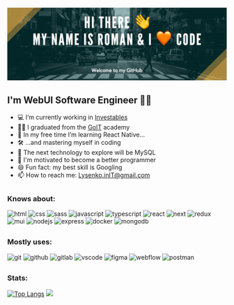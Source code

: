 ![github-profile-header](https://raw.githubusercontent.com/Solomon-IT-Dev/Solomon-IT-Dev/main/github-profile-header.png)
## I'm WebUI Software Engineer 👨‍💻

- 💻 I’m currently working in [Investables](https://investables.org)
- 👨‍🎓 I graduated from the [GoIT](https://goit.ua/?lang=uk) academy
- 🔭 In my free time I’m learning React Native...
- 🛠 ...and mastering myself in coding
- 🚀 The next technology to explore will be MySQL
- 🤔 I'm motivated to become a better programmer
- 😄 Fun fact: my best skill is Googling
- 📫 How to reach me: Lysenko.inIT@gmail.com
##

### Knows about:
![html](https://img.shields.io/badge/html-%23E34F26.svg?style=for-the-badge&logo=html5&logoColor=white) 
![css](https://img.shields.io/badge/css-%231572B6.svg?style=for-the-badge&logo=css3&logoColor=white) 
![sass](https://img.shields.io/badge/sass-deeppink.svg?style=for-the-badge&logo=SASS&logoColor=white) 
![javascript](https://img.shields.io/badge/javascript-%23323330.svg?style=for-the-badge&logo=javascript&logoColor=%23F7DF1E) 
![typescript](https://img.shields.io/badge/typescript-whitesmoke?style=for-the-badge&logo=typescript)
![react](https://img.shields.io/badge/react-%2320232a.svg?style=for-the-badge&logo=react&logoColor=%2361DAFB) 
![next](https://img.shields.io/badge/next.js-black?style=for-the-badge&logo=next.js)
![redux](https://img.shields.io/badge/redux-%23593d88.svg?style=for-the-badge&logo=redux&logoColor=white) 
![mui](https://img.shields.io/badge/material%20ui-whitesmoke?style=for-the-badge&logo=mui)
![nodejs](https://img.shields.io/badge/node.js%20-%2343853D.svg?&style=for-the-badge&logo=node.js&logoColor=white)
![express](https://img.shields.io/badge/express-slategray?style=for-the-badge&logo=express&logoColor=black)
![docker](https://img.shields.io/badge/docker-whitesmoke?style=for-the-badge&logo=docker)
![mongodb](https://img.shields.io/badge/mongodb-grey?style=for-the-badge&logo=mongodb)
##

### Mostly uses:
![git](https://img.shields.io/badge/git-%23F05033.svg?style=for-the-badge&logo=git&logoColor=white)
![github](https://img.shields.io/badge/github-%23121011.svg?style=for-the-badge&logo=github&logoColor=white)
![gitlab](https://img.shields.io/badge/gitlab-rebeccapurple?style=for-the-badge&logo=gitlab)
![vscode](https://img.shields.io/badge/Visual%20Studio%20Code-0078d7.svg?style=for-the-badge&logo=visual-studio-code&logoColor=white)
![figma](https://img.shields.io/badge/figma-%23F24E1E.svg?style=for-the-badge&logo=figma&logoColor=white)
![webflow](https://img.shields.io/badge/webflow-white.svg?style=for-the-badge&logo=webflow&logoColor=royalblue)
![postman](https://img.shields.io/badge/postman-gray?style=for-the-badge&logo=postman)
##

### Stats:
[![Top Langs](https://github-readme-stats.vercel.app/api/top-langs/?username=solomon-it-dev&layout=compact&theme=ayu-mirage)](https://github.com/anuraghazra/github-readme-stats)
<img height="165em" src="https://github-readme-stats.vercel.app/api?username=solomon-it-dev&show_icons=true&layout=compact&theme=ayu-mirage" />

<!--
**Solomon-IT-Dev/Solomon-IT-Dev** is a ✨ _special_ ✨ repository because its `README.md` (this file) appears on your GitHub profile.

<img src="https://komarev.com/ghpvc/?username=Solomon-IT-Dev&style=flat-square&color=blue" alt="Profile views"/>

- 👯 I’m looking to collaborate on ...
- 💬 Ask me about how to ask...
-->
